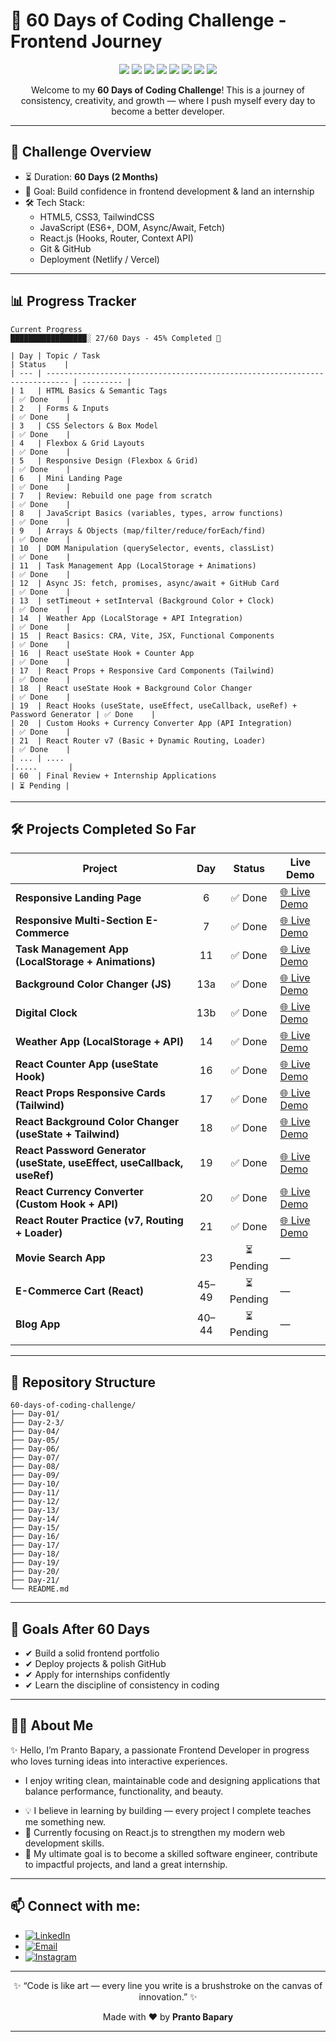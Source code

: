 ﻿# 🚀 60 Days of Coding Challenge - Frontend Journey

<p align="center">
  <img src="https://img.shields.io/badge/HTML5-E34F26?style=for-the-badge&logo=html5&logoColor=white" />
  <img src="https://img.shields.io/badge/CSS3-1572B6?style=for-the-badge&logo=css3&logoColor=white" />
  <img src="https://img.shields.io/badge/JavaScript-F7DF1E?style=for-the-badge&logo=javascript&logoColor=black" />
  <img src="https://img.shields.io/badge/React-20232A?style=for-the-badge&logo=react&logoColor=61DAFB" />
  <img src="https://img.shields.io/badge/TailwindCSS-06B6D4?style=for-the-badge&logo=tailwindcss&logoColor=white" />
  <img src="https://img.shields.io/badge/Git-F05032?style=for-the-badge&logo=git&logoColor=white" />
  <img src="https://img.shields.io/badge/GitHub-181717?style=for-the-badge&logo=github&logoColor=white" />
  <img src="https://img.shields.io/badge/Netlify-00C7B7?style=for-the-badge&logo=netlify&logoColor=white" />
</p>

<p align="center">
  Welcome to my <b>60 Days of Coding Challenge</b>!  
  This is a journey of consistency, creativity, and growth — where I push myself every day to become a better developer.  
</p>

---

## 📅 Challenge Overview

- ⏳ Duration: **60 Days (2 Months)**
- 🎯 Goal: Build confidence in frontend development & land an internship
- 🛠️ Tech Stack:
  - HTML5, CSS3, TailwindCSS
  - JavaScript (ES6+, DOM, Async/Await, Fetch)
  - React.js (Hooks, Router, Context API)
  - Git & GitHub
  - Deployment (Netlify / Vercel)

---

## 📊 Progress Tracker
```
Current Progress
█████████████████░ 27/60 Days - 45% Completed 🎉

| Day | Topic / Task                                                                | Status    |
| --- | --------------------------------------------------------------------------- | --------- |
| 1   | HTML Basics & Semantic Tags                                                 | ✅ Done    |
| 2   | Forms & Inputs                                                              | ✅ Done    |
| 3   | CSS Selectors & Box Model                                                   | ✅ Done    |
| 4   | Flexbox & Grid Layouts                                                      | ✅ Done    |
| 5   | Responsive Design (Flexbox & Grid)                                          | ✅ Done    |
| 6   | Mini Landing Page                                                           | ✅ Done    |
| 7   | Review: Rebuild one page from scratch                                       | ✅ Done    |
| 8   | JavaScript Basics (variables, types, arrow functions)                       | ✅ Done    |
| 9   | Arrays & Objects (map/filter/reduce/forEach/find)                           | ✅ Done    |
| 10  | DOM Manipulation (querySelector, events, classList)                         | ✅ Done    |
| 11  | Task Management App (LocalStorage + Animations)                             | ✅ Done    |
| 12  | Async JS: fetch, promises, async/await + GitHub Card                        | ✅ Done    |
| 13  | setTimeout + setInterval (Background Color + Clock)                         | ✅ Done    |
| 14  | Weather App (LocalStorage + API Integration)                                | ✅ Done    |
| 15  | React Basics: CRA, Vite, JSX, Functional Components                         | ✅ Done    |
| 16  | React useState Hook + Counter App                                           | ✅ Done    |
| 17  | React Props + Responsive Card Components (Tailwind)                         | ✅ Done    |
| 18  | React useState Hook + Background Color Changer                              | ✅ Done    |
| 19  | React Hooks (useState, useEffect, useCallback, useRef) + Password Generator | ✅ Done    |
| 20  | Custom Hooks + Currency Converter App (API Integration)                     | ✅ Done    |
| 21  | React Router v7 (Basic + Dynamic Routing, Loader)                           | ✅ Done    |
| ... | ....                                                                        |.....       |
| 60  | Final Review + Internship Applications                                      | ⏳ Pending |
```
---
## 🛠️ Projects Completed So Far

| Project                                                                 |  Day  |   Status  | Live Demo                                                       |
| ----------------------------------------------------------------------- | :---: | :-------: | --------------------------------------------------------------- |
| **Responsive Landing Page**                                             |   6   |   ✅ Done  | [🌐 Live Demo](https://prantos-landing-page.netlify.app/)       |
| **Responsive Multi-Section E-Commerce**                                 |   7   |   ✅ Done  | [🌐 Live Demo](https://leka-ecommerce.netlify.app/)             |
| **Task Management App (LocalStorage + Animations)**                     |   11  |   ✅ Done  | [🌐 Live Demo](https://prantos-task-manager.netlify.app/)       |
| **Background Color Changer (JS)**                                       |  13a  |   ✅ Done  | [🌐 Live Demo](https://prantos-bg-changer.netlify.app/)         |
| **Digital Clock**                                                       |  13b  |   ✅ Done  | [🌐 Live Demo](https://prantos-digital-clock.netlify.app/)      |
| **Weather App (LocalStorage + API)**                                    |   14  |   ✅ Done  | [🌐 Live Demo](https://prantos-weatherapp.netlify.app/)         |
| **React Counter App (useState Hook)**                                   |   16  |   ✅ Done  | [🌐 Live Demo](https://prantos-counter.netlify.app/)            |
| **React Props Responsive Cards (Tailwind)**                             |   17  |   ✅ Done  | [🌐 Live Demo](https://react-props-card.netlify.app/)           |
| **React Background Color Changer (useState + Tailwind)**                |   18  |   ✅ Done  | [🌐 Live Demo](https://my-react-bgchanger.netlify.app/)         |
| **React Password Generator (useState, useEffect, useCallback, useRef)** |   19  |   ✅ Done  | [🌐 Live Demo](https://prantos-password-generator.netlify.app/) |
| **React Currency Converter (Custom Hook + API)**                        |   20  |   ✅ Done  | [🌐 Live Demo](https://prantos-currency-converter.netlify.app/) |
| **React Router Practice (v7, Routing + Loader)**                        |   21  |   ✅ Done  | [🌐 Live Demo](https://react-router-v7-practice.netlify.app/)            |
| **Movie Search App**                                                    |   23  | ⏳ Pending | —                                                               |
| **E-Commerce Cart (React)**                                             | 45–49 | ⏳ Pending | —                                                               |
| **Blog App**                                                            | 40–44 | ⏳ Pending | —                                                               |
                                                 |

---

## 📂 Repository Structure

```plaintext
60-days-of-coding-challenge/
├── Day-01/
├── Day-2-3/
├── Day-04/
├── Day-05/
├── Day-06/
├── Day-07/
├── Day-08/
├── Day-09/
├── Day-10/
├── Day-11/
├── Day-12/
├── Day-13/
├── Day-14/
├── Day-15/
├── Day-16/
├── Day-17/
├── Day-18/
├── Day-19/
├── Day-20/
├── Day-21/
└── README.md
```

---

## 🌟 Goals After 60 Days

- ✔ Build a solid frontend portfolio
- ✔ Deploy projects & polish GitHub
- ✔ Apply for internships confidently
- ✔ Learn the discipline of consistency in coding

---

## 👨‍💻 About Me

✨ Hello, I’m Pranto Bapary, a passionate Frontend Developer in progress who loves turning ideas into interactive experiences.

- I enjoy writing clean, maintainable code and designing applications that balance performance, functionality, and beauty.

* 💡 I believe in learning by building — every project I complete teaches me something new.
* 🌱 Currently focusing on React.js to strengthen my modern web development skills.
* 🚀 My ultimate goal is to become a skilled software engineer, contribute to impactful projects, and land a great internship.

---

## 📫 Connect with me:

- [![LinkedIn](https://img.shields.io/badge/LinkedIn-blue?style=for-the-badge&logo=linkedin&logoColor=white)](https://www.linkedin.com/in/pranto-bapary)
- [![Email](https://img.shields.io/badge/Email-red?style=for-the-badge&logo=gmail&logoColor=white)](mailto:pranto.bapary01@gmail.com)
- [![Instagram](https://img.shields.io/badge/Instagram-purple?style=for-the-badge&logo=instagram&logoColor=white)](https://www.instagram.com/ashfe.pranto)

---

<p align="center"> ✨ “Code is like art — every line you write is a brushstroke on the canvas of innovation.”  ✨ </p> 
<p align="center"> Made with ❤️ by <b>Pranto Bapary</b> </p>

---
